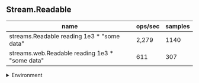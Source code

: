 ## Stream.Readable

|name|ops/sec|samples|
|-|-|-|
|streams.Readable reading 1e3 * "some data"|2,279|1140|
|streams.web.Readable reading 1e3 * "some data"|611|307|


<details>
<summary>Environment</summary>

* __Machine:__ linux x64 | 4 vCPUs | 7.6GB Mem
* __Run:__ Wed Oct 15 2025 22:45:08 GMT+0000 (Coordinated Universal Time)
* __Node:__ `v18.20.7`
</details>

<!--
{"environment":{"platform":"linux","arch":"x64","cpus":4,"totalMemory":7.597843170166016},"benchmarks":[{"name":"streams.Readable reading 1e3 * \"some data\"","samples":1140,"opsSec":2279.832149637815},{"name":"streams.web.Readable reading 1e3 * \"some data\"","samples":307,"opsSec":611.3453331514246}]}-->
